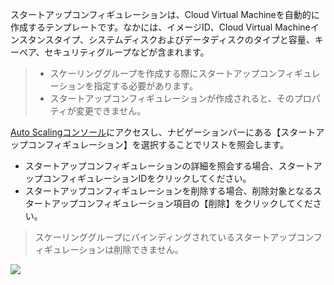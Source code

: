 スタートアップコンフィギュレーションは、Cloud Virtual Machineを自動的に作成するテンプレートです。なかには、イメージID、Cloud Virtual Machineインスタンスタイプ、システムディスクおよびデータディスクのタイプと容量、キーペア、セキュリティグループなどが含まれます。

>- スケーリンググループを作成する際にスタートアップコンフィギュレーションを指定する必要があります。
>- スタートアップコンフィギュレーションが作成されると、そのプロパティが変更できません。

[Auto Scalingコンソール](https://console.cloud.tencent.com/autoscaling/config)にアクセスし、ナビゲーションバーにある【スタートアップコンフィギュレーション】を選択することでリストを照会します。
- スタートアップコンフィギュレーションの詳細を照会する場合、スタートアップコンフィギュレーションIDをクリックしてください。
- スタートアップコンフィギュレーションを削除する場合、削除対象となるスタートアップコンフィギュレーション項目の【削除】をクリックしてください。

>スケーリンググループにバインディングされているスタートアップコンフィギュレーションは削除できません。

![](https://mc.qcloudimg.com/static/img/c14b098c2c40d0a9442efaf80dd02d52/as_revise_2.jpg)

